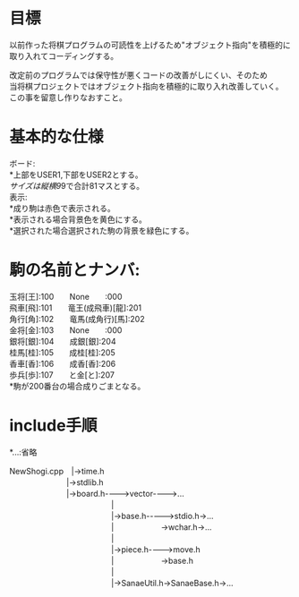 # 目標

以前作った将棋プログラムの可読性を上げるため"オブジェクト指向"を積極的に取り入れてコーディングする。
  
改定前のプログラムでは保守性が悪くコードの改善がしにくい、そのため　  
当将棋プロジェクトではオブジェクト指向を積極的に取り入れ改善していく。  
この事を留意し作りなおすこと。　

# 基本的な仕様

ボード:  
*上部をUSER1,下部をUSER2とする。  
*サイズは縦横9*9で合計81マスとする。  
表示:  
*成り駒は赤色で表示される。  
*表示される場合背景色を黄色にする。  
*選択された場合選択された駒の背景を緑色にする。  

# 駒の名前とナンバ:

玉将[王]:100　　None　　:000  
飛車[飛]:101　　竜王(成飛車)[龍]:201  
角行[角]:102　　竜馬(成角行)[馬]:202  
金将[金]:103　　None　　:000  
銀将[銀]:104　　成銀[銀]:204  
桂馬[桂]:105　　成桂[桂]:205  
香車[香]:106　　成香[香]:206  
歩兵[歩]:107　　と金[と]:207  
*駒が200番台の場合成りごまとなる。  

# include手順

*...:省略  

NewShogi.cpp　|->time.h  
 　　　　　　　 |->stdlib.h  
 　　　　　　　 |->board.h---->vector---->...  
　　　　　　　　　　　　　|  
　　　　　　　　　　　　　|->base.h----->stdio.h->...  
　　　　　　　　　　　　　|　　　　　　->wchar.h->...  
　　　　　　　　　　　　　|  
　　　　　　　　　　　　　|->piece.h---->move.h  
　　　　　　　　　　　　　|　　　　　　->base.h  
　　　　　　　　　　　　　|  
　　　　　　　　　　　　　|->SanaeUtil.h->SanaeBase.h->...  
